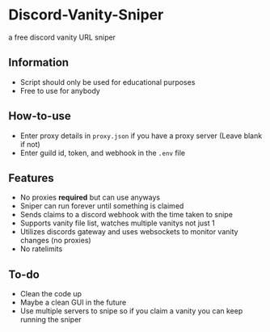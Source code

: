 # Discord-Vanity-Sniper
a free discord vanity URL sniper
## Information
- Script should only be used for educational purposes
- Free to use for anybody
## How-to-use
- Enter proxy details in `proxy.json` if you have a proxy server (Leave blank if not)
- Enter guild id, token, and webhook in the `.env` file
## Features
- No proxies **required** but can use anyways
- Sniper can run forever until something is claimed
- Sends claims to a discord webhook with the time taken to snipe
- Supports vanity file list, watches multiple vanitys not just 1
- Utilizes discords gateway and uses websockets to monitor vanity changes (no proxies)
- No ratelimits
## To-do
- Clean the code up
- Maybe a clean GUI in the future
- Use multiple servers to snipe so if you claim a vanity you can keep running the sniper

